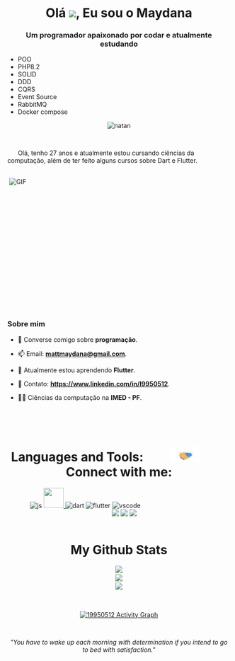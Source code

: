 <h1 align="center">Olá <img src="https://raw.githubusercontent.com/MartinHeinz/MartinHeinz/master/wave.gif" width="30px">, Eu sou o Maydana</h1>

<h3 align="center"> Um programador apaixonado por codar e atualmente estudando</h3>

  - POO
  - PHP8.2
  - SOLID
  - DDD
  - CQRS
  - Event Source
  - RabbitMQ
  - Docker compose

<p align="center"> <img src="https://komarev.com/ghpvc/?username=19950512&label=Profile%20views&color=0e75b6&style=flat" alt="natan" /> </p>

<br/>

&nbsp;&nbsp;&nbsp;&nbsp;&nbsp; Olá, tenho 27 anos e atualmente estou cursando ciências da computação, além de ter feito alguns cursos sobre Dart e Flutter.


<br/>
  <img align="right" alt="GIF" src="https://github.com/abhisheknaiidu/abhisheknaiidu/blob/master/code.gif?raw=true" width="500" height="320" />
  
   <h3> Sobre mim </h3>

- 💬 Converse comigo sobre **programação**.

- 📫 Email: **mattmaydana@gmail.com**.

- 🔭 Atualmente estou aprendendo **Flutter**.

- 🌳 Contato: **https://www.linkedin.com/in/l9950512**.

- 👨‍🎓 Ciências da computação na **IMED - PF**.

<br/>
<br/>
<br/>

<h1 align="center"> Languages and Tools:&nbsp;&nbsp;&nbsp;&nbsp;&nbsp;&nbsp;&nbsp;&nbsp; <img src="https://github.com/macagua/macagua/blob/master/assets/img/icons/handshake.gif" height="32px" alt="Connect with me" /> &nbsp;&nbsp;&nbsp;&nbsp;&nbsp;&nbsp;&nbsp;&nbsp; Connect with me: </h1>

<div>
  &nbsp;&nbsp;&nbsp;&nbsp;&nbsp;&nbsp;&nbsp;&nbsp;&nbsp;&nbsp;&nbsp;&nbsp;
 <img src="https://cdn.jsdelivr.net/gh/devicons/devicon/icons/javascript/javascript-original.svg" alt="js" width="40" height="40"/>
<a href="https://git-scm.com/" target="_blank"> <img src="https://img.icons8.com/color/48/000000/git.png" width="45" height="45"/> </a>
<img src="https://cdn.jsdelivr.net/gh/devicons/devicon/icons/dart/dart-original.svg" alt="dart" width="40" height="40"/>
<img src="https://cdn.jsdelivr.net/gh/devicons/devicon/icons/flutter/flutter-original.svg" alt="flutter" width="40" height="40"/>
<img src="https://cdn.jsdelivr.net/gh/devicons/devicon/icons/vscode/vscode-original.svg" alt="vscode" width="40" height="40"/> 
&nbsp;&nbsp;&nbsp;&nbsp;&nbsp;&nbsp;&nbsp;&nbsp;&nbsp;&nbsp;&nbsp;&nbsp;&nbsp;&nbsp;&nbsp;&nbsp;&nbsp;&nbsp;&nbsp;&nbsp;&nbsp;&nbsp;&nbsp;&nbsp;&nbsp;&nbsp;&nbsp;&nbsp;&nbsp;&nbsp;&nbsp;&nbsp;&nbsp;&nbsp;&nbsp;&nbsp;&nbsp;&nbsp;&nbsp;&nbsp;&nbsp;&nbsp;&nbsp;&nbsp;&nbsp;&nbsp;&nbsp;&nbsp;&nbsp;&nbsp;&nbsp;&nbsp;&nbsp;&nbsp;&nbsp;&nbsp;&nbsp;&nbsp;&nbsp;
<a href = "https://www.linkedin.com/in/l9950512/"><img src="https://img.icons8.com/fluent/48/000000/linkedin.png"/></a>
<a href = "https://www.facebook.com/mattheuszXmaydana/"><img src="https://img.icons8.com/fluent/48/000000/facebook.png"/></a>
<a href = "https://www.instagram.com/matheuszmaydana/"><img src="https://img.icons8.com/fluent/48/000000/instagram-new.png"/></a>



<br/>
<br/>
  
<h1 align="center"> My Github Stats </h1>
  
  <p align="center"><img height="180em" src="https://github-readme-stats.vercel.app/api?username=19950512&show_icons=true&theme=dark&include_all_commits=true&count_private=true"/>
    <br />

  <img width="450em" src="https://github-readme-streak-stats.herokuapp.com/?user=19950512&include_all_commits=true&hide_border=true&theme=dark"/>
  <br />
  <img height="180em" src="https://github-readme-stats.vercel.app/api/top-langs/?username=19950512&layout=compact&langs_count=7&theme=dark"/>
  </p>
  <br/>

  <p align="center">
<a href="https://github.com/19950512/github-readme-activity-graph"><img alt="19950512 Activity Graph" src="https://activity-graph.herokuapp.com/graph?username=19950512&bg_color=0D1117&color=5BCDEC&line=5BCDEC&point=FFFFFF&hide_border=true" /></a>
</p>
  <br/>

 <p align="center"> <i>"You have to wake up each morning with determination if you intend to go to bed with satisfaction."</i> </p>
